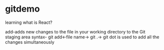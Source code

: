 # gitdemo
learning
what is React?

add-adds new changes to the file in your working directory to the Git staging area
syntax- git add<-file name->
git .-> git dot is used to add all the changes simultaneously